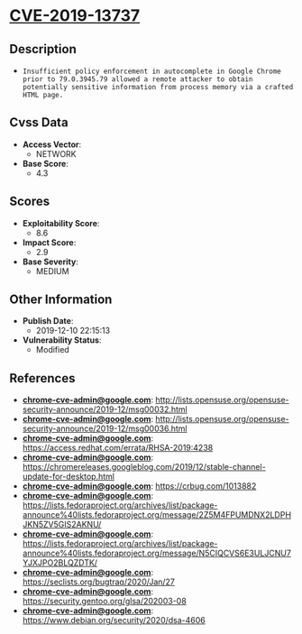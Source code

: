 
# [CVE-2019-13737](https://cve.mitre.org/cgi-bin/cvename.cgi?name=CVE-2019-13737)

## Description

- `Insufficient policy enforcement in autocomplete in Google Chrome prior to 79.0.3945.79 allowed a remote attacker to obtain potentially sensitive information from process memory via a crafted HTML page.`

## Cvss Data

- **Access Vector**:
  - NETWORK
- **Base Score**:
  - 4.3

## Scores

- **Exploitability Score**:
  - 8.6
- **Impact Score**:
  - 2.9
- **Base Severity**:
  - MEDIUM

## Other Information

- **Publish Date**:
  - 2019-12-10 22:15:13
- **Vulnerability Status**:
  - Modified

## References

- **chrome-cve-admin@google.com**: http://lists.opensuse.org/opensuse-security-announce/2019-12/msg00032.html
- **chrome-cve-admin@google.com**: http://lists.opensuse.org/opensuse-security-announce/2019-12/msg00036.html
- **chrome-cve-admin@google.com**: https://access.redhat.com/errata/RHSA-2019:4238
- **chrome-cve-admin@google.com**: https://chromereleases.googleblog.com/2019/12/stable-channel-update-for-desktop.html
- **chrome-cve-admin@google.com**: https://crbug.com/1013882
- **chrome-cve-admin@google.com**: https://lists.fedoraproject.org/archives/list/package-announce%40lists.fedoraproject.org/message/2Z5M4FPUMDNX2LDPHJKN5ZV5GIS2AKNU/
- **chrome-cve-admin@google.com**: https://lists.fedoraproject.org/archives/list/package-announce%40lists.fedoraproject.org/message/N5CIQCVS6E3ULJCNU7YJXJPO2BLQZDTK/
- **chrome-cve-admin@google.com**: https://seclists.org/bugtraq/2020/Jan/27
- **chrome-cve-admin@google.com**: https://security.gentoo.org/glsa/202003-08
- **chrome-cve-admin@google.com**: https://www.debian.org/security/2020/dsa-4606
